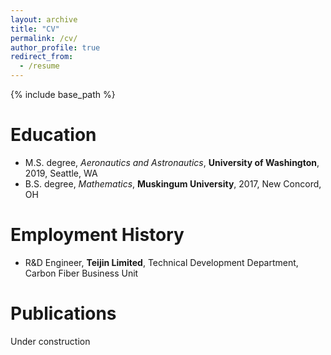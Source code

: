 ```yaml
---
layout: archive
title: "CV"
permalink: /cv/
author_profile: true
redirect_from:
  - /resume
---
```


{% include base_path %}

Education
======
* M.S. degree, *Aeronautics and Astronautics*, **University of Washington**, 2019, Seattle, WA
* B.S. degree, *Mathematics*, **Muskingum University**, 2017, New Concord, OH

Employment History
======
* R&D Engineer, **Teijin Limited**, Technical Development Department, Carbon Fiber Business Unit
  
Publications
======
Under construction

<!--<ul>{% for post in site.publications %}
    {% include archive-single-cv.html %}
  {% endfor %}</ul>
  
